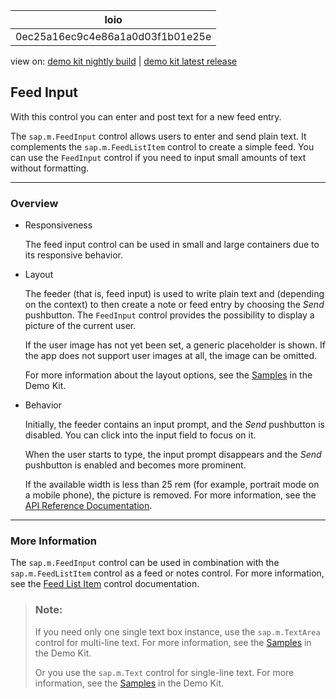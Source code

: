 <!-- loio0ec25a16ec9c4e86a1a0d03f1b01e25e -->

| loio |
| -----|
| 0ec25a16ec9c4e86a1a0d03f1b01e25e |

<div id="loio">

view on: [demo kit nightly build](https://openui5nightly.hana.ondemand.com/topic/0ec25a16ec9c4e86a1a0d03f1b01e25e) | [demo kit latest release](https://sdk.openui5.org/topic/0ec25a16ec9c4e86a1a0d03f1b01e25e)</div>

## Feed Input

With this control you can enter and post text for a new feed entry.

The `sap.m.FeedInput` control allows users to enter and send plain text. It complements the `sap.m.FeedListItem` control to create a simple feed. You can use the `FeedInput` control if you need to input small amounts of text without formatting.

***

### Overview

-   Responsiveness

    The feed input control can be used in small and large containers due to its responsive behavior.

-   Layout

    The feeder \(that is, feed input\) is used to write plain text and \(depending on the context\) to then create a note or feed entry by choosing the *Send* pushbutton. The `FeedInput` control provides the possibility to display a picture of the current user.

    If the user image has not yet been set, a generic placeholder is shown. If the app does not support user images at all, the image can be omitted.

    For more information about the layout options, see the [Samples](https://sdk.openui5.org/explored.html#/sample/sap.m.sample.FeedInput/preview) in the Demo Kit.

-   Behavior

    Initially, the feeder contains an input prompt, and the *Send* pushbutton is disabled. You can click into the input field to focus on it.

    When the user starts to type, the input prompt disappears and the *Send* pushbutton is enabled and becomes more prominent.

    If the available width is less than 25 rem \(for example, portrait mode on a mobile phone\), the picture is removed. For more information, see the [API Reference Documentation](https://sdk.openui5.orgdocs/api/symbols/sap.m.FeedInput.html).


***

### More Information

The `sap.m.FeedInput` control can be used in combination with the `sap.m.FeedListItem` control as a feed or notes control. For more information, see the [Feed List Item](Feed_List_Item_14a9900.md) control documentation.

> ### Note:  
> If you need only one single text box instance, use the `sap.m.TextArea` control for multi-line text. For more information, see the [Samples](https://sdk.openui5.org/explored.html#/entity/sap.m.TextArea/samples) in the Demo Kit.
> 
> Or you use the `sap.m.Text` control for single-line text. For more information, see the [Samples](https://sdk.openui5.org/explored.html#/entity/sap.m.Text/samples) in the Demo Kit.

